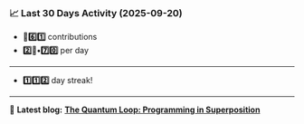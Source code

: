 <!--START_STATS-->
### 📈 Last 30 Days Activity (2025-09-20)  
- **🎱6️⃣1️⃣** contributions  
- **2️⃣🎱•7️⃣0️⃣** per day
---
- **1️⃣1️⃣2️⃣** day streak!
---
📝 **Latest blog:** [**The Quantum Loop: Programming in Superposition**](https://andriak.com/blog/quantum-loop)
<!--END_STATS-->
